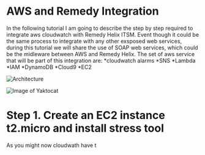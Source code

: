 # AWS and Remedy Integration
In the following tutorial I am going to describe the step by step required to integrate aws cloudwatch with Remedy Helix ITSM. Event though it could be the same process to integrate with any other exsposed web services, during this tutorial we will share the use of SOAP web services, which could be the midleware between AWS and Remedy Helix. The set of aws service that will be part of this integration are:
*cloudwatch alarms
*SNS
*Lambda
*IAM
*DynamoDB
*Cloud9
*EC2

![Architecture](https://github.com/leosolano/aws_remedy/blob/main/img/img1.png)

![Image of Yaktocat](https://octodex.github.com/images/yaktocat.png)

# Step 1. Create an EC2 instance t2.micro and install stress tool 
As you might now cloudwath have t

